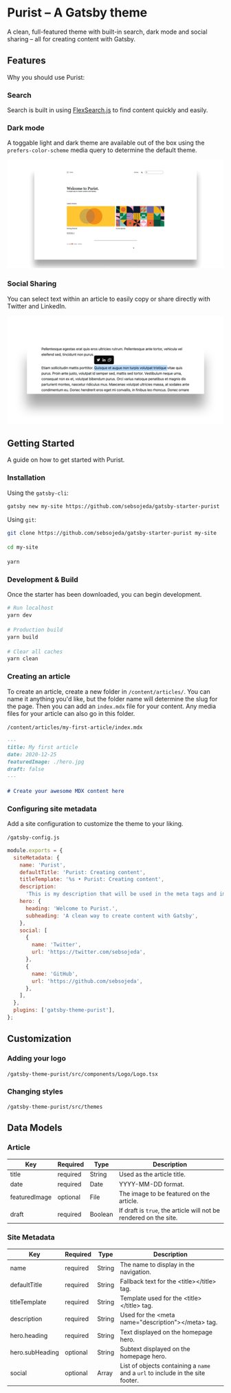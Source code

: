 # Purist – A Gatsby theme

A clean, full-featured theme with built-in search, dark mode and social sharing
– all for creating content with Gatsby.

## Features

Why you should use Purist:

### Search

Search is built in using
[FlexSearch.js](https://github.com/nextapps-de/flexsearch) to find content
quickly and easily.

### Dark mode

A toggable light and dark theme are available out of the box using the
`prefers-color-scheme` media query to determine the default theme.

![dark mode](./assets/dark-mode.gif)

### Social Sharing

You can select text within an article to easily copy or share directly with
Twitter and LinkedIn.

![social sharing](./assets/social-sharing.png)

## Getting Started

A guide on how to get started with Purist.

### Installation

Using the `gatsby-cli`:

```sh
gatsby new my-site https://github.com/sebsojeda/gatsby-starter-purist
```

Using `git`:

```sh
git clone https://github.com/sebsojeda/gatsby-starter-purist my-site

cd my-site

yarn
```

### Development & Build

Once the starter has been downloaded, you can begin development.

```sh
# Run localhost
yarn dev

# Production build
yarn build

# Clear all caches
yarn clean
```

### Creating an article

To create an article, create a new folder in `/content/articles/`. You can name
it anything you'd like, but the folder name will determine the slug for the
page. Then you can add an `index.mdx` file for your content. Any media files for
your article can also go in this folder.

`/content/articles/my-first-article/index.mdx `

```md
---
title: My first article
date: 2020-12-25
featuredImage: ./hero.jpg
draft: false
---

# Create your awesome MDX content here
```

### Configuring site metadata

Add a site configuration to customize the theme to your liking.

`/gatsby-config.js`

```js
module.exports = {
  siteMetadata: {
    name: 'Purist',
    defaultTitle: 'Purist: Creating content',
    titleTemplate: '%s • Purist: Creating content',
    description:
      'This is my description that will be used in the meta tags and important for search results',
    hero: {
      heading: 'Welcome to Purist.',
      subheading: 'A clean way to create content with Gatsby',
    },
    social: [
      {
        name: 'Twitter',
        url: 'https://twitter.com/sebsojeda',
      },
      {
        name: 'GitHub',
        url: 'https://github.com/sebsojeda',
      },
    ],
  },
  plugins: ['gatsby-theme-purist'],
};
```

## Customization

### Adding your logo

`/gatsby-theme-purist/src/components/Logo/Logo.tsx`

### Changing styles

`/gatsby-theme-purist/src/themes`

## Data Models

### Article

| Key           | Required | Type    | Description                                                       |
| ------------- | -------- | ------- | ----------------------------------------------------------------- |
| title         | required | String  | Used as the article title.                                        |
| date          | required | Date    | YYYY-MM-DD format.                                                |
| featuredImage | optional | File    | The image to be featured on the article.                          |
| draft         | required | Boolean | If draft is `true`, the article will not be rendered on the site. |

### Site Metadata

| Key             | Required | Type   | Description                                                                    |
| --------------- | -------- | ------ | ------------------------------------------------------------------------------ |
| name            | required | String | The name to display in the navigation.                                         |
| defaultTitle    | required | String | Fallback text for the \<title\>\</title\> tag.                                 |
| titleTemplate   | required | String | Template used for the \<title\>\</title\> tag.                                 |
| description     | required | String | Used for the \<meta name="description"\>\</meta\> tag.                         |
| hero.heading    | required | String | Text displayed on the homepage hero.                                           |
| hero.subHeading | optional | String | Subtext displayed on the homepage hero.                                        |
| social          | optional | Array  | List of objects containing a `name` and a `url` to include in the site footer. |
